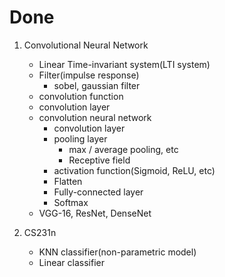 # Done

1. Convolutional Neural Network
    - Linear Time-invariant system(LTI system)
    - Filter(impulse response)
        - sobel, gaussian filter
    - convolution function
    - convolution layer
    - convolution neural network
        - convolution layer
        - pooling layer
            - max / average pooling, etc
            - Receptive field
        - activation function(Sigmoid, ReLU, etc)
        - Flatten
        - Fully-connected layer
        - Softmax
    - VGG-16, ResNet, DenseNet

2. CS231n
    - KNN classifier(non-parametric model)
    - Linear classifier
 

